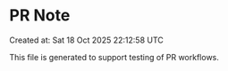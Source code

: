 # PR Note

Created at: Sat 18 Oct 2025 22:12:58 UTC

This file is generated to support testing of PR workflows.
